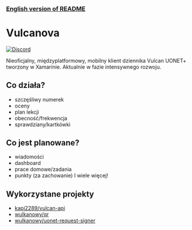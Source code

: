 ### [English version of README](README-en.md)

# Vulcanova
[![Discord](https://discord.com/api/guilds/951860775503421460/widget.png?style=shield)](https://discord.gg/GaCQknqRjT)

Nieoficjalny, międzyplatformowy, mobilny klient dziennika Vulcan UONET+ tworzony w Xamarinie. Aktualnie w fazie intensywnego rozwoju.

## Co działa?
- szczęśliwy numerek
- oceny
- plan lekcji
- obecność/frekwencja
- sprawdziany/kartkówki

## Co jest planowane?
- wiadomości
- dashboard
- prace domowe/zadania
- punkty (za zachowanie)
I wiele więcej!

## Wykorzystane projekty
* [kapi2289/vulcan-api](https://github.com/kapi2289/vulcan-api/)
* [wulkanowy/qr](https://github.com/wulkanowy/qr)
* [wulkanowy/uonet-request-signer](https://github.com/wulkanowy/uonet-request-signer)
